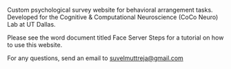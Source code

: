 Custom psychological survey website for behavioral arrangement tasks. Developed for the Cognitive & Computational Neuroscience (CoCo Neuro) Lab at UT Dallas. 

Please see the word document titled Face Server Steps for a tutorial on how to use this website. 

For any questions, send an email to suvelmuttreja@gmail.com
